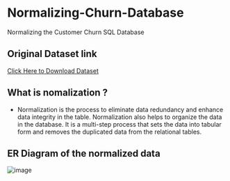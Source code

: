 # Normalizing-Churn-Database
Normalizing the Customer Churn SQL Database

## Original Dataset link
[Click Here to Download Dataset](https://docs.google.com/spreadsheets/d/10zSJAY-HR4re1YnE0K759Jy0kv_MtL2R/edit#gid=1664036840)

## What is nomalization ?
- Normalization is the process to eliminate data redundancy and enhance data integrity in the table. Normalization also helps to organize the data in the database. It is a multi-step process that sets the data into tabular form and removes the duplicated data from the relational tables.


## ER Diagram of the normalized data 

![image](https://user-images.githubusercontent.com/98228696/172218286-abc4d209-1f83-4876-86e4-6507d29524da.png)
